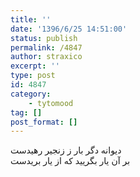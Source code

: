 ```yaml
---
title: ''
date: '1396/6/25 14:51:00'
status: publish
permalink: /4847
author: straxico
excerpt: ''
type: post
id: 4847
category:
    - tytomood
tag: []
post_format: []
---
```

دیوانه دگر بار ز زنجیر رهیدست  
بر آن یار بگریید که از یار بریدست